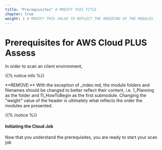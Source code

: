 ```yaml
---
title: "Prerequisites" # MODIFY THIS TITLE
chapter: true
weight: 1 # MODIFY THIS VALUE TO REFLECT THE ORDERING OF THE MODULES
---
```


# Prerequisites for AWS Cloud PLUS Assess

In order to scan an client environment, 

{{% notice info %}}
<p style='text-align: left;'>
**REMOVE:** With the exception of _index.md, the module folders and filenames should be changed to better reflect their content, i.e. 1_Planning as the folder and 11_HowToBegin as the first submodule. Changing the "weight" value of the header is ultimately what reflects the order the modules are presented.
</p>
{{% /notice %}}

#### Initiating the Cloud Job
Now that you understand the prerequisites, you are ready to start your scan job

